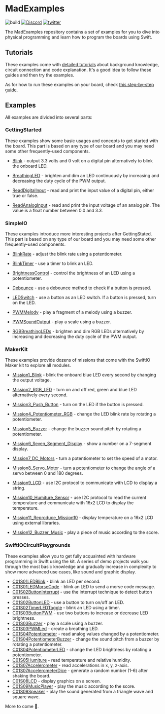 # MadExamples


![build](https://github.com/madmachineio/MadExamples/actions/workflows/build.yml/badge.svg)
[![Discord](https://img.shields.io/discord/592743353049808899?&logo=Discord&colorB=7289da)](https://madmachine.io/discord)
[![twitter](https://img.shields.io/twitter/follow/madmachineio?label=%40madmachineio&style=social)](https://twitter.com/madmachineio)


The MadExamples repository contains a set of examples for you to dive into physical programming and learn how to program the boards using Swift.

## Tutorials

These examples come with [detailed tutorials](https://docs.madmachine.io/projects/overview) about background knowledge, circuit connection and code explanation. It's a good idea to follow these guides and then try the examples.

As for how to run these examples on your board, check [this step-by-step guide](https://docs.madmachine.io/overview/advanced/run-example).

## Examples

All examples are divided into several parts:

### GettingStarted

These examples show some basic usages and concepts to get started with the board. This part is based on any type of our board and you may need some other frequently-used components.

* [Blink](./Examples/GettingStarted/Blink) - output 3.3 volts and 0 volt on a digital pin alternatively to blink the onboard LED.

* [BreathingLED](./Examples/GettingStarted/BreathingLED) - brighten and dim an LED continuously by increasing and decreasing the duty cycle of the PWM output.

* [ReadDigitalInput](./Examples/GettingStarted/ReadDigitalInput) - read and print the input value of a digital pin, either true or false.

* [ReadAnalogInput](./Examples/GettingStarted/ReadAnalogInput) - read and print the input voltage of an analog pin. The value is a float number between 0.0 and 3.3.


### SimpleIO

These examples introduce more interesting projects after GettingStated. This part is based on any type of our board and you may need some other frequently-used components.

* [BlinkRate](./Examples/SimpleIO/BlinkRate) - adjust the blink rate using a potentiometer.

* [BlinkTimer](./Examples/SimpleIO/BlinkTimer) - use a timer to blink an LED.

* [BrightnessControl](./Examples/SimpleIO/BrightnessControl) - control the brightness of an LED using a potentiometer.

* [Debounce](./Examples/SimpleIO/Debounce) - use a debounce method to check if a button is pressed.

* [LEDSwitch](./Examples/SimpleIO/LEDSwitch) - use a button as an LED switch. If a button is pressed, turn on the LED.

* [PWMMelody](./Examples/SimpleIO/PWMMelody) - play a fragment of a melody using a buzzer.

* [PWMSoundOutput](./Examples/SimpleIO/PWMSoundOutput) - play a scale using a buzzer.

* [RGBBreathingLEDs](./Examples/SimpleIO/RGBBreathingLEDs) - brighten and dim RGB LEDs alternatively by increasing and decreasing the duty cycle of the PWM output.


### MakerKit

These examples provide dozens of missions that come with the SwiftIO Maker kit to explore all modules.

* [Mission1_Blink](./Examples/MakerKit/Mission1_Blink) - blink the onboard blue LED every second by changing the output voltage.

* [Mission2_RGB_LED](./Examples/MakerKit/Mission2_RGB_LED) - turn on and off red, green and blue LED alternatively every second.

* [Mission3_Push_Button](./Examples/MakerKit/Mission3_Push_Button) - turn on the LED if the button is pressed.

* [Mission4_Potentiometer_RGB](./Examples/MakerKit/Mission4_Potentiometer_RGB) - change the LED blink rate by rotating a potentiometer.

* [Mission5_Buzzer](./Examples/MakerKit/Mission5_Buzzer) - change the buzzer sound pitch by rotating a potentiometer.

* [Mission6_Seven_Segment_Display](./Examples/MakerKit/Mission6_Seven_Segment_Display) - show a number on a 7-segment display.

* [Mission7_DC_Motors](./Examples/MakerKit/Mission7_DC_Motors) - turn a potentiometer to set the speed of a motor.

* [Mission8_Servo_Motor](./Examples/MakerKit/Mission8_Servo_Motor) - turn a potentiometer to change the angle of a servo between 0 and 180 degrees.

* [Mission9_LCD](./Examples/MakerKit/Mission9_LCD) - use I2C protocol to communicate with LCD to display a string.

* [Mission10_Humiture_Sensor](./Examples/MakerKit/Mission10_Humiture_Sensor) - use I2C protocol to read the current temperature and communicate with 16x2 LCD to display the temperature.

* [Mission11_Reproduce_Mission10](./Examples/MakerKit/Mission11_Reproduce_Mission10) - display temperature on a 16x2 LCD using external libraries.

* [Mission12_Buzzer_Music](./Examples/MakerKit/Mission12_Buzzer_Music) - play a piece of music according to the score.


### SwiftIOCircuitPlaygrounds

These examples allow you to get fully acquainted with hardware programming in Swift using the kit. A series of demo projects walk you through the most basic knowledge and gradually increase in complexity to show more advanced use cases, like sound and graphic display. 

* [C01S01LEDBlink](./Examples/SwiftIOCircuitPlaygrounds/C01S01LEDBlink) - blink an LED per second.
* [C01S01LEDMorseCode](./Examples/SwiftIOCircuitPlaygrounds/C01S01LEDMorseCode) - blink an LED to send a morse code message.
* [C01S02ButtonInterrupt](./Examples/SwiftIOCircuitPlaygrounds/C01S02ButtonInterrupt) - use the interrupt technique to detect button presses.
* [C01S02ButtonLED](./Examples/SwiftIOCircuitPlaygrounds/C01S02ButtonLED) - use a button to turn on/off an LED.
* [C01S02TimerLEDToggle](./Examples/SwiftIOCircuitPlaygrounds/C01S02TimerLEDToggle) - blink an LED using a timer.
* [C01S03ButtonPWM](./Examples/SwiftIOCircuitPlaygrounds/C01S03ButtonPWM) - use two buttons to increase or decrease LED brightness.
* [C01S03Buzzer](./Examples/SwiftIOCircuitPlaygrounds/C01S03Buzzer) - play a scale using a buzzer.
* [C01S03PWMLed](./Examples/SwiftIOCircuitPlaygrounds/C01S03PWMLed) - create a breathing LED.
* [C01S04Potentiometer](./Examples/SwiftIOCircuitPlaygrounds/C01S04Potentiometer) - read analog values changed by a potentiometer.
* [C01S04PotentiometerBuzzer](./Examples/SwiftIOCircuitPlaygrounds/C01S04PotentiometerBuzzer) - change the sound pitch from a buzzer by rotating a potentiometer.
* [C01S04PotentiometerLED](./Examples/SwiftIOCircuitPlaygrounds/C01S04PotentiometerLED) - change the LED brightness by rotating a potentiometer.
* [C01S05Humiture](./Examples/SwiftIOCircuitPlaygrounds/C01S05Humiture) - read temperature and relative humidity.
* [C01S07Accelerometer](./Examples/SwiftIOCircuitPlaygrounds/C01S07Accelerometer) - read accelerations in x, y, z-axis.
* [C01S07AccelerometerDice](./Examples/SwiftIOCircuitPlaygrounds/C01S07AccelerometerDice) - generate a random number (1-6) after shaking the board.
* [C01S08LCD](./Examples/SwiftIOCircuitPlaygrounds/C01S08LCD) - display graphics on a screen.
* [C01S09MusicPlayer](./Examples/SwiftIOCircuitPlaygrounds/C01S09MusicPlayer) - play the music according to the score.
* [C01S09Speaker](./Examples/SwiftIOCircuitPlaygrounds/C01S09Speaker) - play the sound generated from a triangle wave and square wave.

More to come 👀. 